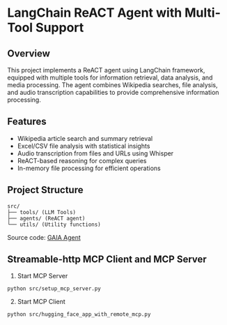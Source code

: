 # LangChain ReACT Agent with Multi-Tool Support

## Overview
This project implements a ReACT agent using LangChain framework, equipped with multiple tools for information retrieval, data analysis, and media processing. The agent combines Wikipedia searches, file analysis, and audio transcription capabilities to provide comprehensive information processing.

## Features
- Wikipedia article search and summary retrieval
- Excel/CSV file analysis with statistical insights
- Audio transcription from files and URLs using Whisper
- ReACT-based reasoning for complex queries
- In-memory file processing for efficient operations

## Project Structure
```
src/
├── tools/ (LLM Tools)
├── agents/ (ReACT agent)
└── utils/ (Utility functions)
```
Source code: [GAIA Agent](https://github.com/ramnarayan-code/hug_face_gaia_agent)

## Streamable-http MCP Client and MCP Server
1. Start MCP Server
```
python src/setup_mcp_server.py
```
2. Start MCP Client
```
python src/hugging_face_app_with_remote_mcp.py
```
